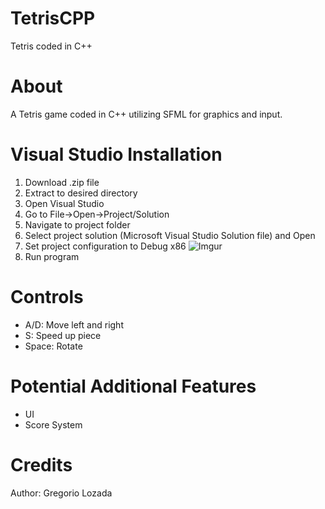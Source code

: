 # TetrisCPP
Tetris coded in C++
# About
A Tetris game coded in C++ utilizing SFML for graphics and input.
# Visual Studio Installation
1. Download .zip file
2. Extract to desired directory
3. Open Visual Studio
4. Go to File->Open->Project/Solution
5. Navigate to project folder
6. Select project solution (Microsoft Visual Studio Solution file) and Open
7. Set project configuration to Debug x86
![Imgur](https://i.imgur.com/kPL7tkc.png)
8. Run program
# Controls
- A/D: Move left and right
- S: Speed up piece
- Space: Rotate
# Potential Additional Features
- UI
- Score System
# Credits
Author: Gregorio Lozada</br>
